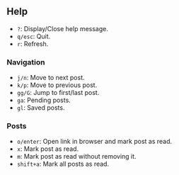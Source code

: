## Help

- `?`: Display/Close help message.
- `q/esc`: Quit.
- `r`: Refresh.

### Navigation

- `j/n`: Move to next post.
- `k/p`: Move to previous post.
- `gg/G`: Jump to first/last post.
- `ga`: Pending posts.
- `gl`: Saved posts.

### Posts

- `o/enter`: Open link in browser and mark post as read.
- `x`: Mark post as read.
- `m`: Mark post as read without removing it.
- `shift+a`: Mark all posts as read.

